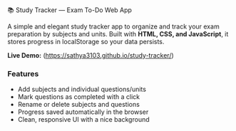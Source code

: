 📚 Study Tracker — Exam To-Do Web App

A simple and elegant study tracker app to organize and track your exam preparation by subjects and units. Built with **HTML, CSS, and JavaScript**, it stores progress in localStorage so your data persists.

**Live Demo:** (https://sathya3103.github.io/study-tracker/)  

### Features
- Add subjects and individual questions/units  
- Mark questions as completed with a click  
- Rename or delete subjects and questions  
- Progress saved automatically in the browser  
- Clean, responsive UI with a nice background  
